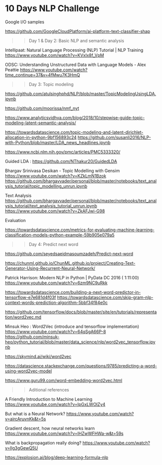 # 10 Days NLP Challenge

Google I/O samples


https://github.com/GoogleCloudPlatform/ai-platform-text-classifier-shap

>> Day 1 & Day 2: Basic NLP and semantic analysis

Intellipaat: Natural Language Processing (NLP) Tutorial | NLP Training
https://www.youtube.com/watch?v=KVxIx8f_VpM

ODSC: Understanding Unstructured Data with Language Models - Alex Peattie
https://www.youtube.com/watch?time_continue=37&v=4fMwu7K3HmQ

>> Day 3: Topic modeling

https://github.com/atulsinghphd/NLP/blob/master/TopicModelingUsingLDA.ipynb

https://github.com/moorissa/nmf_nyt

https://www.analyticsvidhya.com/blog/2018/10/stepwise-guide-topic-modeling-latent-semantic-analysis/

https://towardsdatascience.com/topic-modeling-and-latent-dirichlet-allocation-in-python-9bf156893c24
https://github.com/susanli2016/NLP-with-Python/blob/master/LDA_news_headlines.ipynb

https://www.ncbi.nlm.nih.gov/pmc/articles/PMC5333320/

Guided LDA : https://github.com/NThakur20/GuidedLDA

Bhargav Srinivasa Desikan - Topic Modelling with Gensim
https://www.youtube.com/watch?v=KZkLmN1Bzok
https://github.com/bhargavvader/personal/blob/master/notebooks/text_analysis_tutorial/topic_modelling_unrun.ipynb

Text Analysis https://github.com/bhargavvader/personal/blob/master/notebooks/text_analysis_tutorial/text_analysis_tutorial_unrun.ipynb
https://www.youtube.com/watch?v=ZkAFJwi-G98

Evaluation

https://towardsdatascience.com/metrics-for-evaluating-machine-learning-classification-models-python-example-59b905e079a5

>> Day 4: Predict next word 

https://github.com/seyedsaeidmasoumzadeh/Predict-next-word

https://chunml.github.io/ChunML.github.io/project/Creating-Text-Generator-Using-Recurrent-Neural-Network/

Patrick Harrison: Modern NLP in Python | PyData DC 2016 ( 1:11:00)
https://www.youtube.com/watch?v=6zm9NC9uRkk

https://towardsdatascience.com/building-a-next-word-predictor-in-tensorflow-e7e681d4f03f
https://towardsdatascience.com/skip-gram-nlp-context-words-prediction-algorithm-5bbf34f84e0c

https://github.com/tensorflow/docs/blob/master/site/en/tutorials/representation/word2vec.md

Minsuk Heo : Word2Vec (introduce and tensorflow implementation)
https://www.youtube.com/watch?v=64qSgA66P-8
https://github.com/minsuk-heo/python_tutorial/blob/master/data_science/nlp/word2vec_tensorflow.ipynb

https://skymind.ai/wiki/word2vec

https://datascience.stackexchange.com/questions/9785/predicting-a-word-using-word2vec-model

https://www.guru99.com/word-embedding-word2vec.html

>> Aditional references

A Friendly Introduction to Machine Learning
https://www.youtube.com/watch?v=IpGxLWOIZy4

But what is a Neural Network? 
https://www.youtube.com/watch?v=aircAruvnKk&t=5s

Gradient descent, how neural networks learn 
https://www.youtube.com/watch?v=IHZwWFHWa-w&t=59s

What is backpropagation really doing?
https://www.youtube.com/watch?v=Ilg3gGewQ5U

https://explosion.ai/blog/deep-learning-formula-nlp
